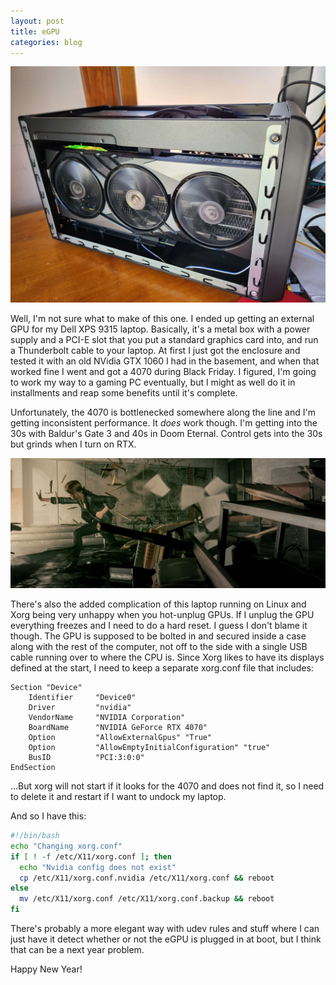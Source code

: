 ```yaml
---
layout: post
title: eGPU
categories: blog
---
```

![eGPU](/assets/eGPU.jpg)

Well, I'm not sure what to make of this one.  I ended up getting an external GPU for my Dell XPS 9315 laptop.  Basically, it's a metal box with a power supply and a PCI-E slot that you put a standard graphics card into, and run a Thunderbolt cable to your laptop.  At first I just got the enclosure and tested it with an old NVidia GTX 1060 I had in the basement, and when that worked fine I went and got a 4070 during Black Friday.  I figured, I'm going to work my way to a gaming PC eventually, but I might as well do it in installments and reap some benefits until it's complete.

Unfortunately, the 4070 is bottlenecked somewhere along the line and I'm getting inconsistent performance.  It *does* work though.  I'm getting into the 30s with Baldur's Gate 3 and 40s in Doom Eternal.  Control gets into the 30s but grinds when I turn on RTX.

![Control (some post tweaks in Darktable)](/assets/control.jpg)

There's also the added complication of this laptop running on Linux and Xorg being very unhappy when you hot-unplug GPUs.  If I unplug the GPU everything freezes and I need to do a hard reset.  I guess I don't blame it though.  The GPU is supposed to be bolted in and secured inside a case along with the rest of the computer, not off to the side with a single USB cable running over to where the CPU is.  Since Xorg likes to have its displays defined at the start, I need to keep a separate xorg.conf file that includes:

```
Section "Device"
    Identifier     "Device0"
    Driver         "nvidia"
    VendorName     "NVIDIA Corporation"
    BoardName      "NVIDIA GeForce RTX 4070"
    Option         "AllowExternalGpus" "True"
    Option         "AllowEmptyInitialConfiguration" "true"
    BusID          "PCI:3:0:0"
EndSection
```
...But xorg will not start if it looks for the 4070 and does not find it, so I need to delete it and restart if I want to undock my laptop.

And so I have this:

```bash
#!/bin/bash
echo "Changing xorg.conf"
if [ ! -f /etc/X11/xorg.conf ]; then
  echo "Nvidia config does not exist"
  cp /etc/X11/xorg.conf.nvidia /etc/X11/xorg.conf && reboot
else
  mv /etc/X11/xorg.conf /etc/X11/xorg.conf.backup && reboot
fi
```
There's probably a more elegant way with udev rules and stuff where I can just have it detect whether or not the eGPU is plugged in at boot, but I think that can be a next year problem.

Happy New Year!

